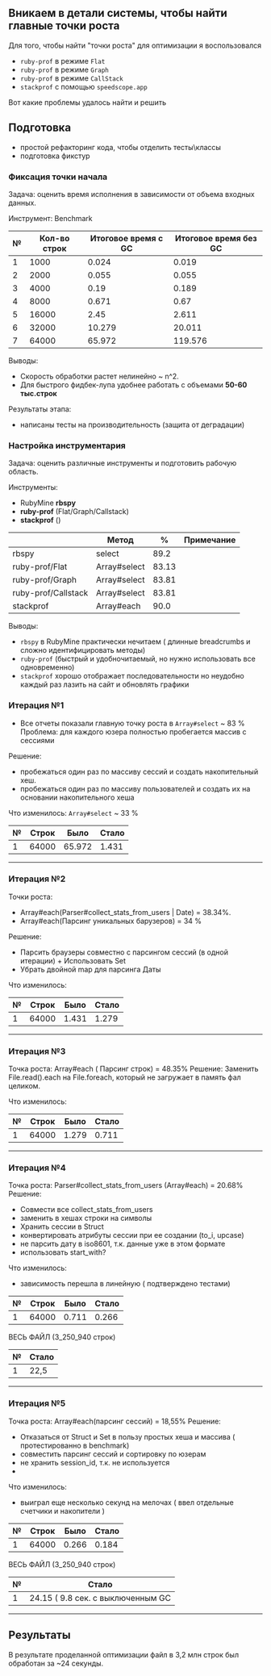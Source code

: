 
## Вникаем в детали системы, чтобы найти главные точки роста
Для того, чтобы найти "точки роста" для оптимизации я воспользовался 
- `ruby-prof` в режиме `Flat`
- `ruby-prof` в режиме `Graph`
- `ruby-prof` в режиме `CallStack`
- `stackprof` с помощью `speedscope.app`

Вот какие проблемы удалось найти и решить


## Подготовка 
- простой рефакторинг кода, чтобы отделить тесты\классы
- подготовка фикстур

### Фиксация точки начала
Задача: оценить время исполнения в зависимости от объема входных данных.

Инструмент: Benchmark

| №   | Кол-во строк | Итоговое время с GC | Итоговое время без GC |
|-----|--------------|---------------------|-----------------------|
| 1   | 1000         | 0.024               | 0.019                 |
| 2   | 2000         | 0.055               | 0.055                 |
| 3   | 4000         | 0.19                | 0.189                 |
| 4   | 8000         | 0.671               | 0.67                  |
| 5   | 16000        | 2.45                | 2.611                 |
| 6   | 32000        | 10.279              | 20.011                |
| 7   | 64000        | 65.972              | 119.576               |

Выводы: 
- Скорость обработки растет нелинейно ~ n^2.
- Для быстрого фидбек-лупа удобнее работать с объемами **50-60 тыс.строк**

Результаты этапа: 
- написаны тесты на производительность (защита от деградации)

### Настройка инструментария

Задача: оценить различные инструменты и подготовить рабочую область.

Инструменты:
- RubyMine **rbspy**
- **ruby-prof** (Flat/Graph/Callstack)
- **stackprof** ([](http://speedscope.app))

|                      | Метод        | %     | Примечание |
|----------------------|--------------|-------|------------|
| rbspy                | select       | 89.2  |            |
| ruby-prof/Flat       | Array#select | 83.13 |            |
| ruby-prof/Graph      | Array#select | 83.81 |            |
| ruby-prof/Callstack  | Array#select | 83.81 |            |
| stackprof            | Array#each   | 90.0  |            |

Выводы: 
- `rbspy` в RubyMine практически нечитаем ( длинные breadcrumbs и сложно идентифицировать методы)
- `ruby-prof` (быстрый и удобночитаемый, но нужно использовать все одновременно)
- `stackprof` хорошо отображает последовательности но неудобно каждый раз лазить на сайт и обновлять графики


### Итерация №1
- Все отчеты показали главную точку роста в `Array#select` ~ 83 %
Проблема: для каждого юзера полностью пробегается массив с сессиями

Решение:
- пробежаться один раз по массиву сессий и создать накопительный хеш. 
- пробежаться один раз по массиву пользователей и создать их на основании накопительного хеша

Что изменилось:
`Array#select` ~ 33 %

| №   | Строк | Было   | Стало  |
|-----|-------|--------|--------|
| 1   | 64000 | 65.972 | 1.431  |

----------------------

### Итерация №2
Точки роста: 
- Array#each(Parser#collect_stats_from_users | Date) = 38.34%. 
- Array#each(Парсинг уникальных барузеров) = 34 %

Решение:
- Парсить браузеры совместно с парсингом сессий (в одной итерации) + Использовать Set
- Убрать двойной map для парсинга Даты

Что изменилось:

| №   | Строк | Было    | Стало  |
|-----|-------|---------|--------|
| 1   | 64000 | 1.431   | 1.279  |

----------------------

### Итерация №3

Точка роста: Array#each ( Парсинг строк) = 48.35%
Решение: Заменить File.read().each на File.foreach, который не загружает в память фал целиком.

Что изменилось:

| №   | Строк | Было    | Стало  |
|-----|-------|---------|--------|
| 1   | 64000 |  1.279  | 0.711  |

----------------------

### Итерация №4

Точка роста: Parser#collect_stats_from_users (Array#each)  = 20.68%
Решение: 
- Совмести все collect_stats_from_users
- заменить в хешах строки на символы
- Хранить сессии в Struct
- конвертировать атрибуты сессии при ее создании (to_i, upcase)
- не парсить дату в iso8601, т.к. данные уже в этом формате
- использовать start_with?

Что изменилось:
- зависимость перешла в линейную ( подтверждено тестами)

| №   | Строк | Было    | Стало |
|-----|-------|---------|-------|
| 1   | 64000 |  0.711  | 0.266 |

ВЕСЬ ФАЙЛ (3_250_940 строк)

| №   | Стало |
|-----|-------|
| 1   | 22,5  |

----------------------

### Итерация №5

Точка роста: Array#each(парсинг сессий) = 18,55%
Решение: 
- Отказаться от Struct и Set в пользу простых хеша и массива ( протестированно в benchmark)
- совместить парсинг сессий и сортировку по юзерам
- не хранить session_id, т.к. не используется
- 

Что изменилось:
- выиграл еще несколько секунд на мелочах ( ввел отдельные счетчики и накопители )

| №   | Строк | Было    | Стало |
|-----|-------|---------|-------|
| 1   | 64000 |  0.266  | 0.184 |

ВЕСЬ ФАЙЛ (3_250_940 строк)  

| №   | Стало                              |
|-----|------------------------------------|
| 1   | 24.15  ( 9.8 сек. с выключенным GC |

----------------------

## Результаты
В результате проделанной оптимизации файл в 3,2 млн строк был обработан за ~24 секунды.



